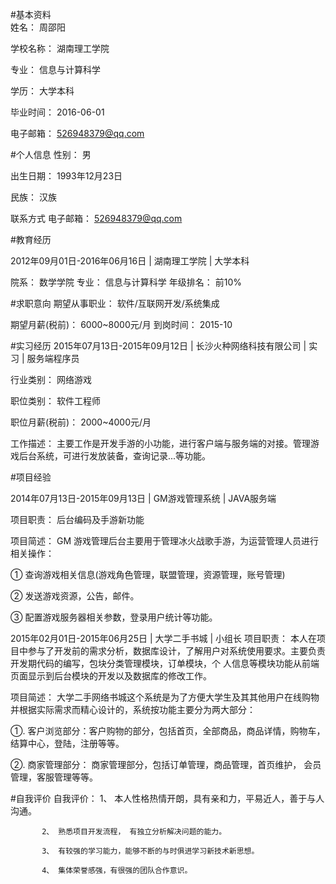 #基本资料	
姓名： 周邵阳

学校名称： 湖南理工学院

专业： 信息与计算科学

学历： 大学本科

毕业时间： 2016-06-01

电子邮箱： 526948379@qq.com

#个人信息
性别： 男

出生日期： 1993年12月23日

民族： 汉族

联系方式
电子邮箱： 526948379@qq.com

#教育经历

2012年09月01日-2016年06月16日 | 湖南理工学院 | 大学本科

院系： 数学学院
专业： 信息与计算科学
年级排名： 前10%

#求职意向
期望从事职业： 软件/互联网开发/系统集成

期望月薪(税前)： 6000~8000元/月
到岗时间： 2015-10

#实习经历
2015年07月13日-2015年09月12日 | 长沙火种网络科技有限公司 | 实习 | 服务端程序员

行业类别： 网络游戏

职位类别： 软件工程师

职位月薪(税前)： 2000~4000元/月

工作描述： 主要工作是开发手游的小功能，进行客户端与服务端的对接。管理游戏后台系统，可进行发放装备，查询记录...等功能。

#项目经验

2014年07月13日-2015年09月13日 | GM游戏管理系统 | JAVA服务端

项目职责： 后台编码及手游新功能

项目简述： GM 游戏管理后台主要用于管理冰火战歌手游，为运营管理人员进行相关操作：

① 查询游戏相关信息(游戏角色管理，联盟管理，资源管理，账号管理)

② 发送游戏资源，公告，邮件。

③ 配置游戏服务器相关参数，登录用户统计等功能。

2015年02月01日-2015年06月25日 | 大学二手书城 | 小组长
项目职责： 本人在项目中参与了开发前的需求分析，数据库设计，了解用户对系统使用要求。主要负责开发期代码的编写，包块分类管理模块，订单模块，个 人信息等模块功能从前端页面显示到后台模块的开发以及数据库的修改工作。

项目简述： 大学二手网络书城这个系统是为了方便大学生及其其他用户在线购物并根据实际需求而精心设计的，系统按功能主要分为两大部分：

①. 客户浏览部分：客户购物的部分，包括首页，全部商品，商品详情，购物车，结算中心，登陆，注册等等。

②. 商家管理部分： 商家管理部分，包括订单管理，商品管理，首页维护， 会员管理，客服管理等等。

#自我评价
自我评价：
           1、 本人性格热情开朗，具有亲和力，平易近人，善于与人沟通。

           2、 熟悉项目开发流程， 有独立分析解决问题的能力。
           
           3、 有较强的学习能力，能够不断的与时俱进学习新技术新思想。
           
           4、 集体荣誉感强，有很强的团队合作意识。
